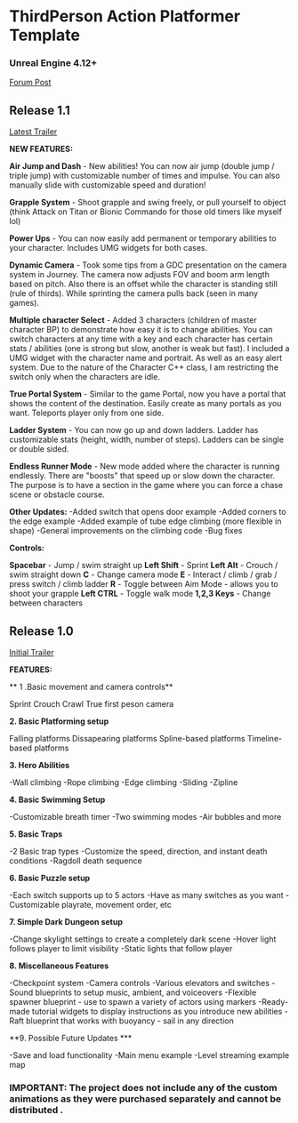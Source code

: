 # ThirdPerson Action Platformer Template
### Unreal Engine 4.12+

[Forum Post](https://forums.unrealengine.com/community/community-content-tools-and-tutorials/97643-free-thirdperson-action-platformer)

## Release 1.1

[Latest Trailer](https://www.youtube.com/watch?v=6rWOd2f7eHs)

**NEW FEATURES:**

**Air Jump and Dash** - New abilities! You can now air jump (double jump / triple jump) with customizable number of times and impulse. You can also manually slide with customizable speed and duration!

**Grapple System** - Shoot grapple and swing freely, or pull yourself to object (think Attack on Titan or Bionic Commando for those old timers like myself lol)

**Power Ups** - You can now easily add permanent or temporary abilities to your character. Includes UMG widgets for both cases.

**Dynamic Camera** - Took some tips from a GDC presentation on the camera system in Journey. The camera now adjusts FOV and boom arm length based on pitch. Also there is an offset while the character is standing still (rule of thirds). While sprinting the camera pulls back (seen in many games).

**Multiple character Select** - Added 3 characters (children of master character BP) to demonstrate how easy it is to change abilities. You can switch characters at any time with a key and each character has certain stats / abilities (one is strong but slow, another is weak but fast). I included a UMG widget with the character name and portrait. As well as an easy alert system. Due to the nature of the Character C++ class, I am restricting the switch only when the characters are idle.

**True Portal System** - Similar to the game Portal, now you have a portal that shows the content of the destination. Easily create as many portals as you want. Teleports player only from one side.

**Ladder System** - You can now go up and down ladders. Ladder has customizable stats (height, width, number of steps). Ladders can be single or double sided.

**Endless Runner Mode** - New mode added where the character is running endlessly. There are "boosts" that speed up or slow down the character. The purpose is to have a section in the game where you can force a chase scene or obstacle course.

**Other Updates:**
-Added switch that opens door example
-Added corners to the edge example
-Added example of tube edge climbing (more flexible in shape)
-General improvements on the climbing code
-Bug fixes

**Controls:**

**Spacebar** - Jump / swim straight up
**Left Shift** - Sprint
**Left Alt** - Crouch / swim straight down
**C** - Change camera mode
**E** - Interact / climb / grab / press switch / climb ladder
**R** - Toggle between Aim Mode - allows you to shoot your grapple
**Left CTRL** - Toggle walk mode
**1,2,3 Keys** - Change between characters


## Release 1.0

[Initial Trailer](https://www.youtube.com/watch?v=KSRnJrdP_qc)

**FEATURES:**

** 1 .Basic movement and camera controls**

Sprint
Crouch
Crawl
True first peson camera


**2. Basic Platforming setup**

Falling platforms
Dissapearing platforms
Spline-based platforms
Timeline-based platforms


**3. Hero Abilities**

-Wall climbing
-Rope climbing
-Edge climbing
-Sliding
-Zipline


**4. Basic Swimming Setup**

-Customizable breath timer
-Two swimming modes
-Air bubbles and more

**5. Basic Traps**

-2 Basic trap types
-Customize the speed, direction, and instant death conditions
-Ragdoll death sequence


**6. Basic Puzzle setup**

-Each switch supports up to 5 actors
-Have as many switches as you want
-Customizable playrate, movement order, etc

**7. Simple Dark Dungeon setup**

-Change skylight settings to create a completely dark scene
-Hover light follows player to limit visibility
-Static lights that follow player

**8. Miscellaneous Features**

-Checkpoint system
-Camera controls
-Various elevators and switches
-Sound blueprints to setup music, ambient, and voiceovers
-Flexible spawner blueprint - use to spawn a variety of actors using markers
-Ready-made tutorial widgets to display instructions as you introduce new abilities
-Raft blueprint that works with buoyancy - sail in any direction


**9. Possible Future Updates ***

-Save and load functionality
-Main menu example
-Level streaming example map


### **IMPORTANT: The project does not include any of the custom animations as they were purchased separately and cannot be distributed .**
